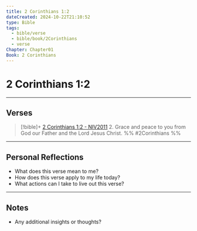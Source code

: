 ```yaml
---
title: 2 Corinthians 1:2
dateCreated: 2024-10-22T21:10:52
type: Bible
tags:
  - bible/verse
  - bible/book/2Corinthians
  - verse
Chapter: Chapter01
Book: 2 Corinthians
---
```

# 2 Corinthians 1:2

---
## Verses

> [!bible]+ [2 Corinthians 1:2 - NIV2011](https://bolls.life/NIV2011/47/1/)
> 2. Grace and peace to you from God our Father and the Lord Jesus Christ.
 %% #2Corinthians %%


---
## Personal Reflections

- What does this verse mean to me?
- How does this verse apply to my life today?
- What actions can I take to live out this verse?

---

## Notes
- Any additional insights or thoughts?
